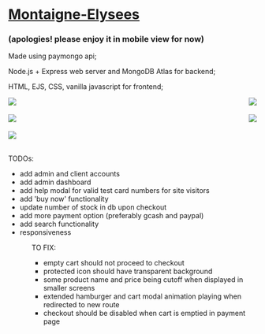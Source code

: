 # [Montaigne-Elysees](https://montaigne-elysees.herokuapp.com/)

### (apologies! please enjoy it in mobile view for now)

<p>Made using paymongo api;</p>
<p>Node.js + Express web server and MongoDB Atlas for backend;</p>
<p>HTML, EJS, CSS, vanilla javascript for frontend;</p>

<div>
   <img align="left" src="https://github.com/villanuevajamesfvillanueva/Online-Shop-Project-1/blob/main/public/images/for_readme/part1.gif?raw=true">
   <img align="right" src="https://github.com/villanuevajamesfvillanueva/Online-Shop-Project-1/blob/main/public/images/for_readme/part2.gif?raw=true">
   <br><br>
</div>

<div>
   <img align="left" src="https://github.com/villanuevajamesfvillanueva/Online-Shop-Project-1/blob/main/public/images/for_readme/part3.gif?raw=true">
   <img align="right" src="https://github.com/villanuevajamesfvillanueva/Online-Shop-Project-1/blob/main/public/images/for_readme/part4.gif?raw=true">
   <br><br>
</div>

<div>
   <img align="center" src="https://github.com/villanuevajamesfvillanueva/Online-Shop-Project-1/blob/main/public/images/for_readme/part5.gif?raw=true">
   <br><br>
</div>

TODOs:
<ul>
   <li>add admin and client accounts</li>
   <li>add admin dashboard</li>
   <li>add help modal for valid test card numbers for site visitors</li>
   <li>add 'buy now' functionality</li>
   <li>update number of stock in db upon checkout</li>
   <li>add more payment option (preferably gcash and paypal)</li>
   <li>add search functionality</li>
   <li>responsiveness</li>
<ul>

TO FIX:
<ul>
   <li>empty cart should not proceed to checkout</li>
   <li>protected icon should have transparent background</li>
   <li>some product name and price being cutoff when displayed in smaller screens</li>
   <li>extended hamburger and cart modal animation playing when redirected to new route</li>
   <li>checkout should be disabled when cart is emptied in payment page</li>
<ul>
